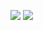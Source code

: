 ![](https://github-widgetbox.vercel.app/api/profile?username=feedod&data=followers,repositories,stars,commits&theme=dark)
![](https://github-widgetbox.vercel.app/api/skills?languages=css&theme=dark)